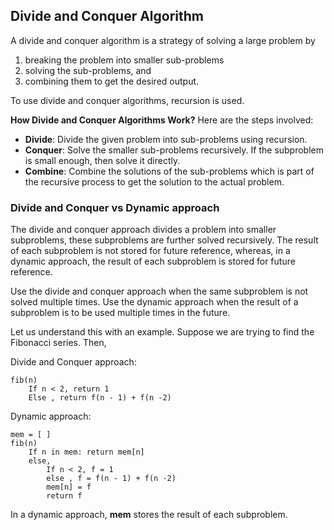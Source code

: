 ## Divide and Conquer Algorithm

A divide and conquer algorithm is a strategy of solving a large problem by

1. breaking the problem into smaller sub-problems
2. solving the sub-problems, and
3. combining them to get the desired output.

To use divide and conquer algorithms, recursion is used. 

__How Divide and Conquer Algorithms Work?__
Here are the steps involved:

- __Divide__: Divide the given problem into sub-problems using recursion.
- __Conquer__: Solve the smaller sub-problems recursively. If the subproblem is small enough, then solve it directly.
- __Combine__: Combine the solutions of the sub-problems which is part of the recursive process to get the solution to the actual problem.


### Divide and Conquer vs Dynamic approach

The divide and conquer approach divides a problem into smaller subproblems, these subproblems are further solved recursively. The result of each subproblem is not stored for future reference, whereas, in a dynamic approach, the result of each subproblem is stored for future reference.

Use the divide and conquer approach when the same subproblem is not solved multiple times. Use the dynamic approach when the result of a subproblem is to be used multiple times in the future.

Let us understand this with an example. Suppose we are trying to find the Fibonacci series. Then,

Divide and Conquer approach:
    
    fib(n)
        If n < 2, return 1
        Else , return f(n - 1) + f(n -2)


Dynamic approach:

    mem = [ ]
    fib(n)
        If n in mem: return mem[n] 
        else,     
            If n < 2, f = 1
            else , f = f(n - 1) + f(n -2)
            mem[n] = f
            return f

In a dynamic approach, __mem__ stores the result of each subproblem.